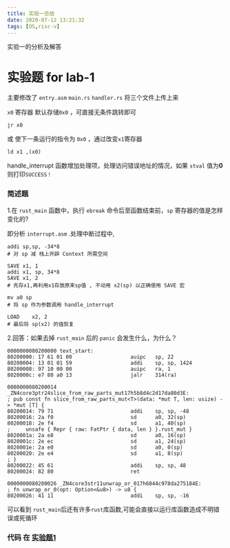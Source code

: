 ```yaml
---
title: 实验一总结
date: 2020-07-12 13:21:32
tags: [OS,risc-v]
---
```


实验一的分析及解答
<!--more-->

# 实验题 for lab-1

主要修改了 `entry.asm` `main.rs` `handler.rs` 将三个文件上传上来

`x0` 寄存器 默认存储`0x0` ，可直接无条件跳转即可

```
jr x0
```

或 使下一条运行的指令为 `0x0` ，通过改变`x1`寄存器

```
ld x1 ,(x0)
```

handle_interrupt 函数增加处理项，处理访问错误地址的情况，如果 `stval` 值为**0**则打印`SUCCESS！`

### 简述题

1.在 `rust_main` 函数中，执行 `ebreak` 命令后至函数结束前，`sp` 寄存器的值是怎样变化的?

即分析 `interrupt.asm` .处理中断过程中,

```
addi sp,sp, -34*8 
# 对 sp 减 栈上开辟 Context 所需空间

SAVE x1, 1
addi x1, sp, 34*8
SAVE x1, 2
# 先存x1,再利用x1存放原来sp值 , 不动用 x2(sp) 以正确使用 SAVE 宏

mv a0 sp
# 将 sp 作为参数调用 handle_interrupt

LOAD    x2, 2
# 最后将 sp(x2) 的值恢复
```

2.回答：如果去掉 `rust_main` 后的 `panic` 会发生什么，为什么？

```
0000000080200000 text_start:
80200000: 17 61 01 00                   auipc   sp, 22
80200004: 13 01 01 59                   addi    sp, sp, 1424
80200008: 97 10 00 00                   auipc   ra, 1
8020000c: e7 80 a0 13                   jalr    314(ra)

0000000080200014 _ZN4core3ptr24slice_from_raw_parts_mut17h5b8d4c2d17da80d3E:
; pub const fn slice_from_raw_parts_mut<T>(data: *mut T, len: usize) -> *mut [T] {
80200014: 79 71                         addi    sp, sp, -48
80200016: 2a f0                         sd      a0, 32(sp)
80200018: 2e f4                         sd      a1, 40(sp)
;     unsafe { Repr { raw: FatPtr { data, len } }.rust_mut }
8020001a: 2a e8                         sd      a0, 16(sp)
8020001c: 2e ec                         sd      a1, 24(sp)
8020001e: 2a e0                         sd      a0, 0(sp)
80200020: 2e e4                         sd      a1, 8(sp)
; }
80200022: 45 61                         addi    sp, sp, 48
80200024: 82 80                         ret

0000000080200026 _ZN4core3str11unwrap_or_017h6844c978da275184E:
; fn unwrap_or_0(opt: Option<&u8>) -> u8 {
80200026: 41 11                         addi    sp, sp, -16
```

可以看到 `rust_main`后还有许多`rust`库函数,可能会直接以运行库函数造成不明错误或死循环

### 代码 在 [实验题1](https://github.com/dingiso/DailySchedule/tree/master/code/lab-1/实验题)


